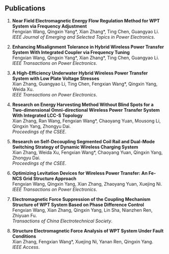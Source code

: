 ## Publications  
1. **Near Field Electromagnetic Energy Flow Regulation Method for WPT System via Frequency Adjustment**  
   Fengxian Wang, Qingxin Yang*, Xian Zhang*, Ting Chen, Guangyao Li.  
   *IEEE Journal of Emerging and Selected Topics in Power Electronics*.

2. **Enhancing Misalignment Tolerance in Hybrid Wireless Power Transfer System With Integrated Coupler via Frequency Tuning**  
   Fengxian Wang, Qingxin Yang*, Xian Zhang*, Ting Chen, Guangyao Li.  
   *IEEE Transactions on Power Electronics*.  

3. **A High-Efficiency Underwater Hybrid Wireless Power Transfer System with Low Plate Voltage Stresses**  
   Xian Zhang, Guangyao Li, Ting Chen, Fengxian Wang*, Qingxin Yang, Weida Xu.  
   *IEEE Transactions on Power Electronics*.

4. **Research on Energy Harvesting Method Without Blind Spots for a Two-dimensional Omni-directional Wireless Power Transfer System With Integrated LCC-S Topology**  
   Xian Zhang, Ran Wang, Fengxian Wang*, Chaoyang Yuan, Mousong Li, Qingxin Yang, Zhongyu Dai.  
   *Proceedings of the CSEE*.

5. **Research on Self-Decoupling Segmented Coil Rail and Dual-Mode Switching Strategy of Dynamic Wireless Charging System**  
   Xian Zhang, Weida Xu, Fengxian Wang*, Chaoyang Yuan, Qingxin Yang, Zhongyu Dai.  
   *Proceedings of the CSEE*.

6. **Optimizing Levitation Devices for Wireless Power Transfer: An Fe-NCS Grid Structure Approach**  
   Fengxian Wang, Qingxin Yang, Xian Zhang, Zhaoyang Yuan, Xuejing Ni.  
   *IEEE Transactions on Power Electronics*.

7. **Electromagnetic Force Suppression of the Coupling Mechanism Structure of WPT System Based on Phase Difference Control**  
   Fengxian Wang, Xian Zhang, Qingxin Yang, Lin Sha, Nianzhen Ren, Zhiyuan Fu.  
   *Transactions of China Electrotechnical Society*.

8. **Structure Electromagnetic Force Analysis of WPT System Under Fault Conditions**  
   Xian Zhang, Fengxian Wang*, Xuejing Ni, Yanan Ren, Qingxin Yang.  
   *IEEE Access*.
